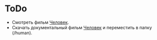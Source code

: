 # ToDo



- Смотреть фильм [Человек](https://ru.kinorium.com/743299/).
- Скачать документальный фильм [Человек](https://ru.kinorium.com/743299/) и переместить в папку (/human).
